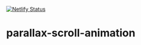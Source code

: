 [![Netlify Status](https://api.netlify.com/api/v1/badges/9a9b8849-fa5b-478a-93b3-09533ecd6433/deploy-status)](https://app.netlify.com/sites/pabl0parra-parallax/deploys)

# parallax-scroll-animation
